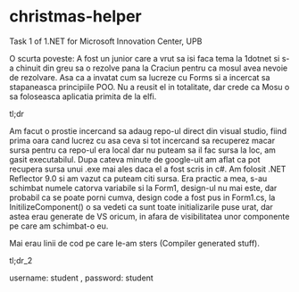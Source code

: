 # christmas-helper

Task 1 of 1.NET for Microsoft Innovation Center, UPB 

O scurta poveste:
  A fost un junior care a vrut sa isi faca tema la 1dotnet si s-a chinuit din greu sa o rezolve pana la Craciun
  pentru ca mosul avea nevoie de rezolvare. Asa ca a invatat cum sa lucreze cu Forms si a incercat sa stapaneasca
  principiile POO. Nu a reusit el in totalitate, dar crede ca Mosu o sa foloseasca aplicatia primita de la elfi.


  
tl;dr


  Am facut o prostie incercand sa adaug repo-ul direct din visual studio, fiind prima oara cand lucrez cu asa ceva
  si tot incercand sa recuperez macar sursa pentru ca repo-ul era local dar nu puteam sa il fac sursa la loc, am
  gasit executabilul. Dupa cateva minute de google-uit am aflat ca pot recupera sursa unui .exe mai ales daca el
  a fost scris in c#. Am folosit .NET Reflector 9.0 si am vazut ca puteam citi sursa. Era practic a mea, s-au schimbat
  numele catorva variabile si la Form1, design-ul nu mai este, dar probabil ca se poate porni cumva, design code
  a fost pus in Form1.cs, la InitilizeComponent() o sa vedeti ca sunt toate initializarile puse urat, dar astea erau
  generate de VS oricum, in afara de visibilitatea unor componente pe care am schimbat-o eu. 
  
  
  Mai erau linii de cod pe care le-am sters (Compiler generated stuff).
  
tl;dr_2


  username: student , password: student
